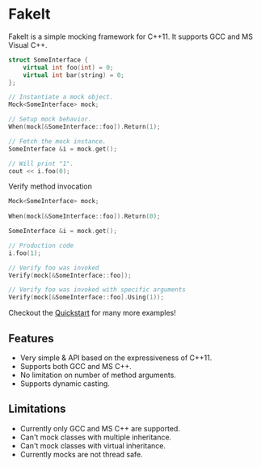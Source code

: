 FakeIt
======

FakeIt is a simple mocking framework for C++11. It supports GCC and MS Visual C++.

```cpp
struct SomeInterface {
	virtual int foo(int) = 0;
	virtual int bar(string) = 0;
};
```
```cpp
// Instantiate a mock object.
Mock<SomeInterface> mock;

// Setup mock behavior.
When(mock[&SomeInterface::foo]).Return(1);

// Fetch the mock instance.
SomeInterface &i = mock.get();

// Will print "1". 
cout << i.foo(0);


```
Verify method invocation
```cpp
Mock<SomeInterface> mock;
		
When(mock[&SomeInterface::foo]).Return(0);

SomeInterface &i = mock.get();

// Production code
i.foo(1);

// Verify foo was invoked
Verify(mock[&SomeInterface::foo]);

// Verify foo was invoked with specific arguments
Verify(mock[&SomeInterface::foo].Using(1));
```

Checkout the [Quickstart](https://github.com/eranpeer/FakeIt/wiki/Quickstart) for many more examples!

## Features
* Very simple & API based on the expressiveness of C++11.
* Supports both GCC and MS C++.
* No limitation on number of method arguments.
* Supports dynamic casting.

## Limitations
* Currently only GCC and MS C++ are supported.
* Can't mock classes with multiple inheritance.
* Can't mock classes with virtual inheritance.
* Currently mocks are not thread safe. 
